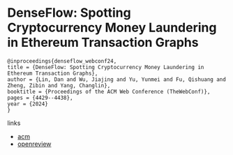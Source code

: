 # DenseFlow: Spotting Cryptocurrency Money Laundering in Ethereum Transaction Graphs

```
@inproceedings{denseflow_webconf24,
title = {DenseFlow: Spotting Cryptocurrency Money Laundering in Ethereum Transaction Graphs},
author = {Lin, Dan and Wu, Jiajing and Yu, Yunmei and Fu, Qishuang and Zheng, Zibin and Yang, Changlin},
booktitle = {Proceedings of the ACM Web Conference (TheWebConf)},
pages = {4429--4438},
year = {2024}
}
```

links
- [acm](https://dl.acm.org/doi/10.1145/3589334.3645692)
- [openreview](https://openreview.net/forum?id=d5cXjWT77X)
